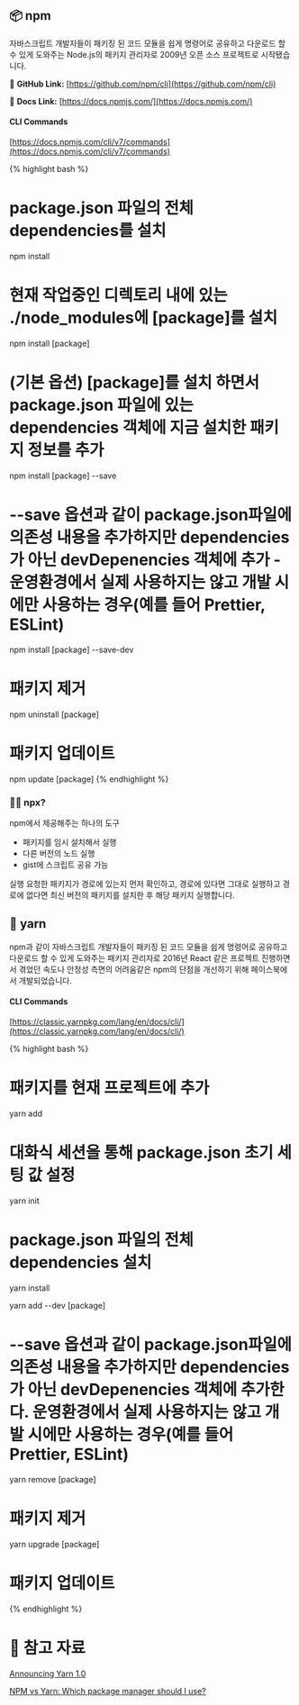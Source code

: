 
## 📦 npm

자바스크립트 개발자들이 패키징 된 코드 모듈을 쉽게 명령어로 공유하고 다운로드 할 수 있게 도와주는 Node.js의 패키지 관리자로 2009년 오픈 소스 프로젝트로 시작됐습니다.

🔗 **GitHub Link:** [https://github.com/npm/cli](https://github.com/npm/cli)

🔗 **Docs Link:** [https://docs.npmjs.com/](https://docs.npmjs.com/)

#### CLI Commands

[https://docs.npmjs.com/cli/v7/commands](https://docs.npmjs.com/cli/v7/commands)

{% highlight bash %}
# package.json 파일의 전체 dependencies를 설치
npm install

# 현재 작업중인 디렉토리 내에 있는 ./node_modules에 [package]를 설치
npm install [package]

# (기본 옵션) [package]를 설치 하면서 package.json 파일에 있는 dependencies 객체에 지금 설치한 패키지 정보를 추가
npm install [package] --save

# --save 옵션과 같이 package.json파일에 의존성 내용을 추가하지만 dependencies가 아닌 devDepenencies 객체에 추가 - 운영환경에서 실제 사용하지는 않고 개발 시에만 사용하는 경우(예를 들어 Prettier, ESLint)
npm install [package] --save-dev

# 패키지 제거
npm uninstall [package]

# 패키지 업데이트
npm update [package]
{% endhighlight %}

### 💁‍♂️ npx?

npm에서 제공해주는 하나의 도구

- 패키지를 임시 설치해서 실행
- 다른 버전의 노드 실행
- gist에 스크립트 공유 가능

실행 요청한 패키지가 경로에 있는지 먼저 확인하고, 경로에 있다면 그대로 실행하고 경로에 없다면 최신 버전의 패키지를 설치한 후 해당 패키지 실행합니다.

## 🧶 yarn

npm과 같이 자바스크립트 개발자들이 패키징 된 코드 모듈을 쉽게 명령어로 공유하고 다운로드 할 수 있게 도와주는 패키지 관리자로 2016년 React 같은 프로젝트 진행하면서 겪었던 속도나 안정성 측면의 어려움같은 npm의 단점을 개선하기 위해 페이스북에서 개발되었습니다.

#### CLI Commands

[https://classic.yarnpkg.com/lang/en/docs/cli/](https://classic.yarnpkg.com/lang/en/docs/cli/)

{% highlight bash %}
# 패키지를 현재 프로젝트에 추가
yarn add

# 대화식 세션을 통해 package.json 초기 세팅 값 설정
yarn init 

# package.json 파일의 전체 dependencies 설치
yarn install

yarn add --dev [package]
# --save 옵션과 같이 package.json파일에 의존성 내용을 추가하지만 dependencies가 아닌 devDepenencies 객체에 추가한다. 운영환경에서 실제 사용하지는 않고 개발 시에만 사용하는 경우(예를 들어 Prettier, ESLint)

yarn remove [package]
# 패키지 제거

yarn upgrade [package]
# 패키지 업데이트
{% endhighlight %}

# 🔗 참고 자료

[Announcing Yarn 1.0](https://engineering.fb.com/2017/09/07/web/announcing-yarn-1-0/)

[NPM vs Yarn: Which package manager should I use?](https://www.imaginarycloud.com/blog/npm-vs-yarn-which-is-better/)
